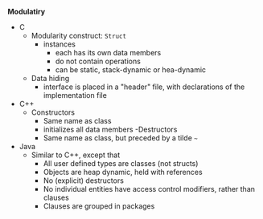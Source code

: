 **Modulatiry**

- C
	- Modularity construct: `Struct`
		- instances
			- each has its own data members
			- do not contain operations
			- can be static, stack-dynamic or hea-dynamic
	- Data hiding
		- interface is placed in a "header" file, with declarations of the implementation file
- C++
	- Constructors
		- Same name as class
		- initializes all data members
	-Destructors
		- Same name as class, but preceded by a tilde `~`
- Java
	- Similar to C++, except that
		- All user defined types are classes (not structs)
		- Objects are heap dynamic, held with references
		- No (explicit) destructors
		- No individual entities have access control modifiers, rather than clauses
		- Clauses are grouped in packages